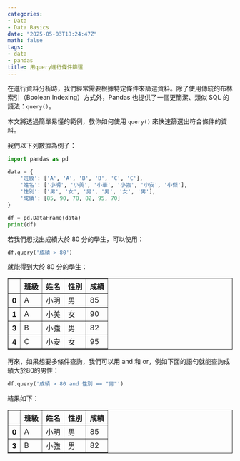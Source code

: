 ```yaml
---
categories:
- Data
- Data Basics
date: "2025-05-03T18:24:47Z"
math: false
tags:
- data
- pandas
title: 用query進行條件篩選
---
```


在進行資料分析時，我們經常需要根據特定條件來篩選資料。除了使用傳統的布林索引（Boolean Indexing）方式外，Pandas 也提供了一個更簡潔、類似 SQL 的語法：`query()`。

本文將透過簡單易懂的範例，教你如何使用 `query()` 來快速篩選出符合條件的資料。

我們以下列數據為例子：

```python
import pandas as pd

data = {
    '班級': ['A', 'A', 'B', 'B', 'C', 'C'],
    '姓名': ['小明', '小美', '小華', '小強', '小安', '小傑'],
    '性別': ['男', '女', '男', '男', '女', '男'],
    '成績': [85, 90, 78, 82, 95, 70]
}

df = pd.DataFrame(data)
print(df)
```



若我們想找出成績大於 80 分的學生，可以使用：

```python
df.query('成績 > 80')
```

就能得到大於 80 分的學生：

<table border="1" class="dataframe">
  <thead>
    <tr style="text-align: right;">
      <th></th>
      <th>班級</th>
      <th>姓名</th>
      <th>性別</th>
      <th>成績</th>
    </tr>
  </thead>
  <tbody>
    <tr>
      <th>0</th>
      <td>A</td>
      <td>小明</td>
      <td>男</td>
      <td>85</td>
    </tr>
    <tr>
      <th>1</th>
      <td>A</td>
      <td>小美</td>
      <td>女</td>
      <td>90</td>
    </tr>
    <tr>
      <th>3</th>
      <td>B</td>
      <td>小強</td>
      <td>男</td>
      <td>82</td>
    </tr>
    <tr>
      <th>4</th>
      <td>C</td>
      <td>小安</td>
      <td>女</td>
      <td>95</td>
    </tr>
  </tbody>
</table>


再來，如果想要多條件查詢，我們可以用 and 和 or，例如下面的語句就能查詢成績大於80的男性：

```python
df.query('成績 > 80 and 性別 == "男"')
```

結果如下：

<table border="1" class="dataframe">
  <thead>
    <tr style="text-align: right;">
      <th></th>
      <th>班級</th>
      <th>姓名</th>
      <th>性別</th>
      <th>成績</th>
    </tr>
  </thead>
  <tbody>
    <tr>
      <th>0</th>
      <td>A</td>
      <td>小明</td>
      <td>男</td>
      <td>85</td>
    </tr>
    <tr>
      <th>3</th>
      <td>B</td>
      <td>小強</td>
      <td>男</td>
      <td>82</td>
    </tr>
  </tbody>
</table>
